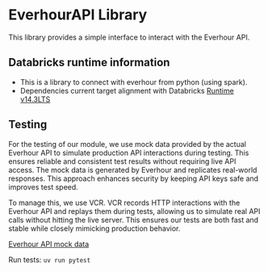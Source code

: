 # EverhourAPI Library 
This library provides a simple interface to interact with the Everhour API.

## Databricks runtime information
- This is a library to connect with everhour from python (using spark). 
- Dependencies current target alignment with Databricks [Runtime v14.3LTS](https://docs.databricks.com/en/release-notes/runtime/14.3lts.html#system-)

## Testing
For the testing of our module, we use mock data provided by the actual Everhour API to simulate production API interactions during testing. This ensures reliable and consistent test results without requiring live API access. The mock data is generated by Everhour and replicates real-world responses. This approach enhances security by keeping API keys safe and improves test speed.

To manage this, we use VCR. VCR records HTTP interactions with the Everhour API and replays them during tests, allowing us to simulate real API calls without hitting the live server. This ensures our tests are both fast and stable while closely mimicking production behavior.

[Everhour API mock data](https://everhour.docs.apiary.io/#reference/0/expenses/get-current-user?console=1)


Run tests: ```uv run pytest ```